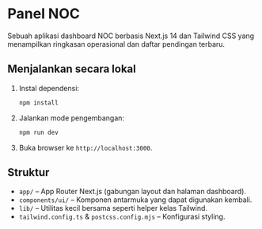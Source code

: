 # Panel NOC

Sebuah aplikasi dashboard NOC berbasis Next.js 14 dan Tailwind CSS yang menampilkan ringkasan operasional dan daftar pendingan terbaru.

## Menjalankan secara lokal

1. Instal dependensi:
   ```bash
   npm install
   ```
2. Jalankan mode pengembangan:
   ```bash
   npm run dev
   ```
3. Buka browser ke `http://localhost:3000`.

## Struktur

- `app/` – App Router Next.js (gabungan layout dan halaman dashboard).
- `components/ui/` – Komponen antarmuka yang dapat digunakan kembali.
- `lib/` – Utilitas kecil bersama seperti helper kelas Tailwind.
- `tailwind.config.ts` & `postcss.config.mjs` – Konfigurasi styling.
